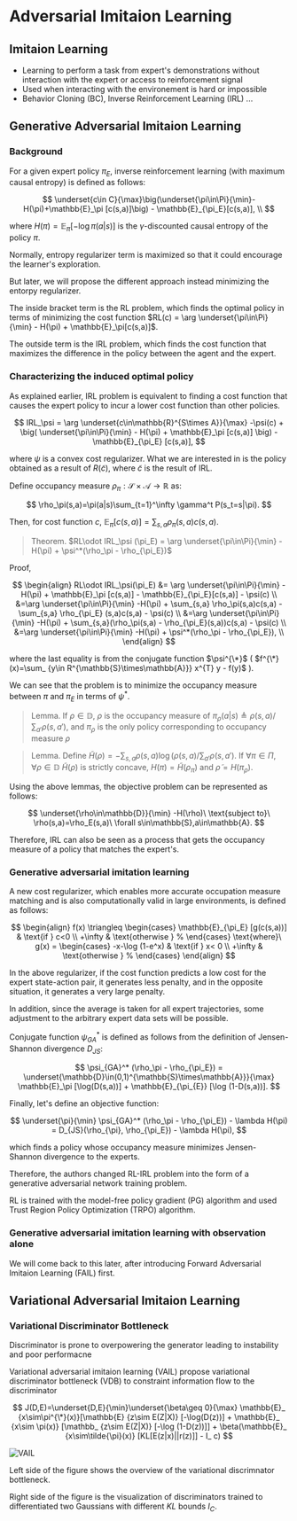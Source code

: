# Adversarial Imitaion Learning

## Imitaion Learning

- Learning to perform a task from expert's demonstrations without interaction with the expert or access to reinforcement signal
- Used when interacting with the environement is hard or impossible
- Behavior Cloning (BC), Inverse Reinforcement Learning (IRL) ...

## Generative Adversarial Imitaion Learning

### Background

For a given expert policy $\pi_E$, inverse reinforcement learning (with maximum causal entropy) is defined as follows:

$$
\underset{c\in C}{\max}\big(\underset{\pi\in\Pi}{\min}-H(\pi)+\mathbb{E}_\pi [c(s,a)]\big) - \mathbb{E}_{\pi_E}[c(s,a)], \\
$$

where $H(\pi) = \mathbb{E}_\pi [-\log \pi(a|s)]$ is the $\gamma$-discounted causal entropy of the policy $\pi$.

Normally, entropy regularizer term is maximized so that it could encourage the learner's exploration.

But later, we will propose the different approach instead minimizing the entorpy regularizer.

The inside bracket term is the RL problem, which finds the optimal policy in terms of minimizing the cost function $RL(c) = \arg \underset{\pi\in\Pi}{\min} - H(\pi) + \mathbb{E}_\pi[c(s,a)]$.

The outside term is the IRL problem, which finds the cost function that maximizes the difference in the policy between the agent and the expert.

### Characterizing the induced optimal policy

As explained earlier, IRL problem is equivalent to finding a cost function that causes the expert policy to incur a lower cost function than other policies.

$$
IRL_\psi = \arg \underset{c\in\mathbb{R}^{S\times A}}{\max} -\psi(c) + \big( \underset{\pi\in\Pi}{\min} - H(\pi) + \mathbb{E}_\pi [c(s,a)] \big) - \mathbb{E}_{\pi_E} [c(s,a)],
$$

where $\psi$ is a convex cost regularizer. What we are interested in is the policy obtained as a result of $R(\tilde{c})$, where $\tilde{c}$ is the result of IRL.

Define occupancy measure $\rho_\pi:\mathcal{S}\times\mathcal{A}\to\mathbb{R}$ as:

$$
\rho_\pi(s,a)=\pi(a|s)\sum_{t=1}^\infty \gamma^t P(s_t=s|\pi).
$$

Then, for cost function $c$, $\mathbb{E}_ {\pi} [c(s,a)]=\sum_{s,a}\rho_ {\pi}(s,a)c(s,a)$.

> Theorem. $RL\odot IRL_\psi (\pi_E) = \arg \underset{\pi\in\Pi}{\min} -H(\pi) + \psi^*(\rho_\pi - \rho_{\pi_E})$

Proof,

$$
\begin{align}
RL\odot IRL_\psi(\pi_E) &= \arg \underset{\pi\in\Pi}{\min} -H(\pi) + \mathbb{E}_\pi [c(s,a)] - \mathbb{E}_{\pi_E}[c(s,a)] - \psi(c) \\
&=\arg \underset{\pi\in\Pi}{\min} -H(\pi) + \sum_{s,a} \rho_\pi(s,a)c(s,a) - \sum_{s,a} \rho_{\pi_E} (s,a)c(s,a) - \psi(c) \\
&=\arg \underset{\pi\in\Pi}{\min} -H(\pi) + \sum_{s,a}(\rho_\pi(s,a) - \rho_{\pi_E}(s,a))c(s,a) - \psi(c) \\
&=\arg \underset{\pi\in\Pi}{\min} -H(\pi) + \psi^*(\rho_\pi - \rho_{\pi_E}), \\
\end{align}
$$

where the last equality is from the conjugate function $\psi^{\*}$ ( $f^{\*} (x)=\sum_ {y\in R^{\mathbb{S}\times\mathbb{A}}} x^{T} y - f(y)$ ). 

We can see that the problem is to minimize the occupancy measure between $\pi$ and $\pi_ E$ in terms of $\psi^*$.

> Lemma. If $\rho\in\mathbb{D}$, $\rho$ is the occupancy measure of $\pi_\rho(a|s)\triangleq \rho(s,a)/\sum_{a'}\rho(s,a')$, and $\pi_\rho$ is the only policy corresponding to occupancy measure $\rho$


> Lemma. Define $\tilde{H}(\rho) = -\sum_{s,a} \rho(s,a) \log(\rho(s,a)/ \sum_{a'} \rho(s,a')$. If $\forall \pi\in\Pi, \forall\rho\in\mathbb{D}$ $\tilde{H}(\rho)$ is strictly concave, $H(\pi)=\tilde{H}(\rho_\pi)$ and $\tilde{\rho} = H(\pi_\rho)$.

Using the above lemmas, the objective problem can be represented as follows:

$$
\underset{\rho\in\mathbb{D}}{\min} -H(\rho)\ \text{subject to}\ \rho(s,a)=\rho_E(s,a)\ \forall s\in\mathbb{S},a\in\mathbb{A}.
$$

Therefore, IRL can also be seen as a process that gets the occupancy measure of a policy that matches the expert's.

### Generative adversarial imitation learning

A new cost regularizer, which enables more accurate occupation measure matching and is also computationally valid in large environments, is defined as follows:

$$
\begin{align}
f(x) \triangleq \begin{cases} \mathbb{E}_{\pi_E} [g(c(s,a))] & \text{if } c<0 \\
                      +\infty                                    & \text{otherwise }     %
        \end{cases}
\text{where}\ g(x) = \begin{cases} -x-\log (1-e^x) & \text{if } x< 0 \\
                      +\infty                                    & \text{otherwise }      %
        \end{cases}
\end{align}
$$

In the above regularizer, if the cost function predicts a low cost for the expert state-action pair, it generates less penalty, and in the opposite situation, it generates a very large penalty.

In addition, since the average is taken for all expert trajectories, some adjustment to the arbitrary expert data sets will be possible.

Conjugate function $\psi_{GA}^*$ is defined as follows from the definition of Jensen-Shannon divergence $D_{JS}$:

$$
\psi_{GA}^* (\rho_\pi - \rho_{\pi_E}) = \underset{\mathbb{D}\in(0,1)^{\mathbb{S}\times\mathbb{A}}}{\max} \mathbb{E}_\pi [\log(D(s,a))] + \mathbb{E}_{\pi_{E}} [\log (1-D(s,a))].
$$

Finally, let's define an objective function:

$$
\underset{\pi}{\min} \psi_{GA}^* (\rho_\pi - \rho_{\pi_E}) - \lambda H(\pi) = D_{JS}(\rho_{\pi}, \rho_{\pi_E}) - \lambda H(\pi),
$$

which finds a policy whose occupancy measure minimizes Jensen-Shannon divergence to the experts.

Therefore, the authors changed RL-IRL problem into the form of a generative adversarial network training problem.

RL is trained with the model-free policy gradient (PG) algorithm and used Trust Region Policy Optimization (TRPO) algorithm.

### Generative adversarial imitation learning with observation alone

We will come back to this later, after introducing Forward Adversarial Imitaion Learning (FAIL) first.

## Variational Adversarial Imitaion Learning

### Variational Discriminator Bottleneck

Discriminator is prone to overpowering the generator leading to instability and poor performacne

Variational adversarial imitaion learning (VAIL) propose variational discriminator bottleneck (VDB) to constraint information flow to the discriminator

$$
J(D,E)=\underset{D,E}{\min}\underset{\beta\geq 0}{\max} \mathbb{E}_ {x\sim\pi^{\*}(x)}[\mathbb{E} {z\sim  E(Z|X)} [-\log(D(z))] + \mathbb{E}_ {x\sim \pi(x)} [\mathbb_ {z\sim E(Z|X)} [-\log (1-D(z))]] + \beta(\mathbb{E}_ {x\sim\tilde{\pi}(x)} [KL[E(z|x)||r(z)]] - I_ c)
$$

![VAIL](./src/vail.png) 

Left side of the figure shows the overview of the variational discrimnator bottleneck.

Right side of the figure is the visualization of discriminators trained to differentiated two Gaussians with different $KL$ bounds $I_ C$.
